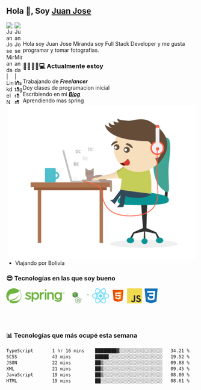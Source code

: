 ## Hola 👋, Soy [Juan Jose](http://juanjoses.me)

<a href="https://www.linkedin.com/in/juanjosemirandam/">
  <img align="left" alt="Juan Jose Miranda | LinkdeIN" width="22px" src="https://cdn.jsdelivr.net/npm/simple-icons@v3/icons/linkedin.svg" />
</a>

<a href="https://www.instagram.com/juan.jose.miranda/">
  <img align="left" alt="Juan Jose Miranda | Instagram" width="22px" src="https://cdn.jsdelivr.net/npm/simple-icons@v3/icons/instagram.svg" />
</a>

<br /> <br />

Hola soy Juan Jose Miranda soy Full Stack Developer y me gusta programar y tomar fotografias.

<img align="right" alt="GIF" src="./images/gif-juanjose.gif" width="500" max-height="320" />

### 👨‍💻🕵‍♀💻 Actualmente estoy

- Trabajando de ***Freelancer***
- Doy clases de programacion inicial
- Escribiendo en mi ***[Blog](http://juanjoses.me)***
- Aprendiendo mas spring
- Viajando por Bolivia 

### 😎 Tecnologías en las que soy bueno

<code><img alt="Spring" height="40px" src="./images/spring-icon.svg"/></code>
<code><img alt="NodeJS" height="40px" src="./images/nodejs-icon.svg" /></code>
<code><img alt="ReactJS" height="40px" src="./images/react-icon.svg" /></code>
<code><img alt="HTML5" height="40px" src="./images/html-icon.png" /></code>
<code><img alt="JavaScript" height="40px" src="./images/js-icon.png"  /></code>
<code><img alt="CSS3" height="40px" src="./images/css-icon.png" /></code>

<br/><br/>

### 📊 Tecnologías que más ocupé esta semana

<!--START_SECTION:waka-->

```text
TypeScript       1 hr 16 mins    ████████▓░░░░░░░░░░░░░░░░   34.21 %
SCSS             43 mins         █████░░░░░░░░░░░░░░░░░░░░   19.52 %
JSON             22 mins         ██▒░░░░░░░░░░░░░░░░░░░░░░   09.88 %
XML              21 mins         ██▒░░░░░░░░░░░░░░░░░░░░░░   09.45 %
JavaScript       19 mins         ██▒░░░░░░░░░░░░░░░░░░░░░░   08.80 %
HTML             19 mins         ██░░░░░░░░░░░░░░░░░░░░░░░   08.61 %
```

<!--END_SECTION:waka-->

<!-- ### 📌🤓 Últimos artículos en mi blog -->